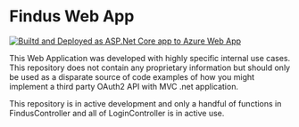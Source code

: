 # Findus Web App
[![Builtd and Deployed as ASP.Net Core app to Azure Web App](https://github.com/CompassMotionAB/Findus-WebApp/actions/workflows/azure-webapps-dotnet-core.yml/badge.svg)](https://github.com/CompassMotionAB/Findus-WebApp/actions/workflows/azure-webapps-dotnet-core.yml)

This Web Application was developed with highly specific internal use cases. This repository does not contain any proprietary information but should only be used as a disparate source of code examples of how you might implement a third party OAuth2 API with MVC .net application.

This repository is in active development and only a handful of functions in FindusController and all of LoginController is in active use.
